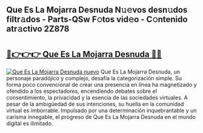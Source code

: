 ## Que Es La Mojarra Desnuda N𝚞𝚎vos desn𝚞dos filtr𝚊dos - Parts-QSw F𝚘tos vid𝚎o - C𝚘ntenido atr𝚊ctivo 2Z878

# <h2><a href="http://mb05psd.tromn.icu/?c=Que+Es+La+Mojarra+Desnuda">🔗👉👉👉 Que Es La Mojarra Desnuda 🔗🔗</a></h2>

[![Que Es La Mojarra Desnuda nuevo](https://i.imgur.com/pEAQMta.gif)](http://mb05psd.tromn.icu/?c=Que+Es+La+Mojarra+Desnuda)
Que Es La Mojarra Desnuda, un personaje paradójico y complejo, desafía la categorización simple. Su forma poco convencional de crear una presencia en línea ha magnetizado y ofendido a los espectadores, encendiendo debates sobre el consentimiento, la privacidad y la esencia de las sociedades virtuales. A pesar de la ambigüedad de sus intenciones, su huella en la comunidad virtual es imborrable. Impulsado por una determinación inquebrantable y un carisma innegable, el progreso de Que Es La Mojarra Desnuda en el mundo digital es ilimitado.
